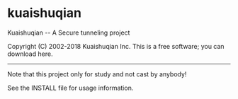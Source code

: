 # kuaishuqian
Kuaishuqian -- A Secure tunneling project

Copyright (C) 2002-2018 Kuaishuqian Inc. This is a free software;
you can download here.

*************************************************************************

Note that this project only for study and not cast by anybody!

See the INSTALL file for usage information.
